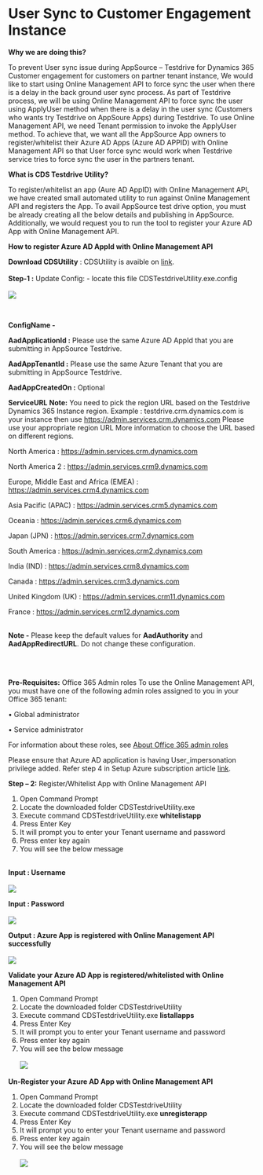 # User Sync to Customer Engagement Instance

**Why we are doing this?** 

To prevent User sync issue during AppSource – Testdrive for Dynamics 365 Customer engagement for customers on partner tenant instance, We would like to start using Online Management API to force sync the user when there is a delay in the back ground user sync process.
As part of Testdrive process, we will be using Online Management API to force sync the user using ApplyUser method when there is a delay in the user sync (Customers who wants try Testdrive on AppSoure Apps) during Testdrive. To use Online Management API, we need Tenant permission to invoke the ApplyUser method. To achieve that, we want all the AppSource App owners to register/whitelist their Azure AD Apps (Azure AD APPID) with Online Management API so that User force sync would work when Testdrive service tries to force sync the user in the partners tenant.

**What is CDS Testdrive Utility?**

To register/whitelist an app (Aure AD AppID) with Online Management API, we have created small automated utility to run against Online Management API and registers the App. To avail AppSource test drive option, you must be already creating all the below details and publishing in AppSource. Additionally, we would request you to run the tool to register your Azure AD App with Online Management API. <br />

**How to register Azure AD AppId with Online Management API**

**Download CDSUtility** : CDSUtility is avaible on [link](https://testdrivesalesprod.blob.core.windows.net/cds-utility-forceusersync/CDSUtility_MFA_enabled.zip). <br /> <br />
**Step-1 :** Update Config: - locate this file CDSTestdriveUtility.exe.config <br />
<br />
 ![](https://github.com/microsoft/AppSource/blob/master/Images/CDS_AppConfig.JPG)
 
 <br />
 
**ConfigName -**	

**AadApplicationId :**
	Please use the same Azure AD AppId that you are submitting in AppSource Testdrive.

**AadAppTenantId :**
	Please use the same Azure Tenant that you are submitting in AppSource Testdrive.

**AadAppCreatedOn :**
	Optional

**ServiceURL**
	**Note:** You need to pick the region URL based on the Testdrive Dynamics 365 Instance region.
Example : testdrive.crm.dynamics.com is your instance then use https://admin.services.crm.dynamics.com
Please use your appropriate region URL
More information to choose the URL based on different regions.

North America : 	https://admin.services.crm.dynamics.com

North America 2 : 	https://admin.services.crm9.dynamics.com

Europe, Middle East and Africa (EMEA) : 	https://admin.services.crm4.dynamics.com

Asia Pacific (APAC) : 	https://admin.services.crm5.dynamics.com

Oceania : 	https://admin.services.crm6.dynamics.com

Japan (JPN) : 	https://admin.services.crm7.dynamics.com

South America	:  https://admin.services.crm2.dynamics.com

India (IND) : 	https://admin.services.crm8.dynamics.com

Canada : 	https://admin.services.crm3.dynamics.com

United Kingdom (UK) : 	https://admin.services.crm11.dynamics.com

France : 	https://admin.services.crm12.dynamics.com
</br>
<br />

**Note -**
   Please keep the default values for **AadAuthority** and **AadAppRedirectURL**. Do not change these configuration.
</br>

</br>
</br>


**Pre-Requisites:**  Office 365 Admin roles
To use the Online Management API, you must have one of the following admin roles assigned to you in your Office 365 tenant:

•	Global administrator

•	Service administrator

For information about these roles, see [About Office 365 admin roles](https://support.office.com/en-us/article/About-Office-365-admin-roles-da585eea-f576-4f55-a1e0-87090b6aaa9d)

Please ensure that Azure AD application is having User_impersonation privilege added. Refer step 4 in Setup Azure subscription article
[link](https://github.com/microsoft/AppSource/blob/master/Microsoft%20Hosted%20Test%20Drive/Setup-your-Azure-subscription-for-Dynamics365-Microsoft-Hosted-Test-Drives.md).

**Step – 2:** Register/Whitelist App with Online Management API

1.	Open Command Prompt
2.	Locate the downloaded folder CDSTestdriveUtility.exe
3.	Execute command CDSTestdriveUtility.exe **whitelistapp**
4.	Press Enter Key
5.	It will prompt you to enter your Tenant username and password
6.	Press enter key again
7.	You will see the below message <br /><br />

**Input : Username** <br /><br />![](https://github.com/microsoft/AppSource/blob/master/Images/UserName.JPG)
 
 **Input : Password** <br /><br />![](https://github.com/microsoft/AppSource/blob/master/Images/Password.JPG)

**Output : Azure App is registered with Online Management API successfully** <br /><br />![](https://github.com/microsoft/AppSource/blob/master/Images/CDS_output.JPG)


**Validate your Azure AD App is registered/whitelisted with Online Management API**

1.	Open Command Prompt
2.	Locate the downloaded folder CDSTestdriveUtility
3.	Execute command CDSTestdriveUtility.exe **listallapps**
4.	Press Enter Key
5.	It will prompt you to enter your Tenant username and password
6.	Press enter key again
7.	You will see the below message <br /><br />
![](https://github.com/microsoft/AppSource/blob/master/Images/CDS_ListOutput.JPG)


**Un-Register your Azure AD App with Online Management API**

1.	Open Command Prompt
2.	Locate the downloaded folder CDSTestdriveUtility
3.	Execute command CDSTestdriveUtility.exe **unregisterapp**
4.	Press Enter Key
5.	It will prompt you to enter your Tenant username and password
6.	Press enter key again
7.	You will see the below message <br /><br />
![](https://github.com/microsoft/AppSource/blob/master/Images/CDS_unregistered.JPG)
